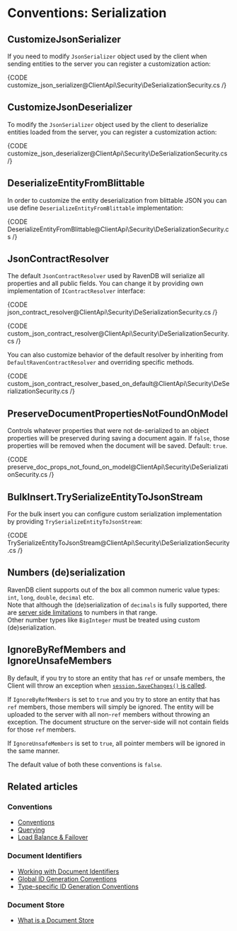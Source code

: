 # Conventions: Serialization

## CustomizeJsonSerializer

If you need to modify `JsonSerializer` object used by the client when sending entities to the server you can register a customization action:

{CODE customize_json_serializer@ClientApi\Security\DeSerializationSecurity.cs /}

## CustomizeJsonDeserializer

To modify the `JsonSerializer` object used by the client to deserialize entities loaded from the server, you can register a customization action:

{CODE customize_json_deserializer@ClientApi\Security\DeSerializationSecurity.cs /}

## DeserializeEntityFromBlittable

In order to customize the entity deserialization from blittable JSON you can use define `DeserializeEntityFromBlittable` implementation:

{CODE DeserializeEntityFromBlittable@ClientApi\Security\DeSerializationSecurity.cs /}

## JsonContractResolver

The default `JsonContractResolver` used by RavenDB will serialize all properties and all public fields. You can change it by providing own implementation of `IContractResolver` interface:

{CODE json_contract_resolver@ClientApi\Security\DeSerializationSecurity.cs /}

{CODE custom_json_contract_resolver@ClientApi\Security\DeSerializationSecurity.cs /}

You can also customize behavior of the default resolver by inheriting from `DefaultRavenContractResolver` and overriding specific methods.

{CODE custom_json_contract_resolver_based_on_default@ClientApi\Security\DeSerializationSecurity.cs /}

## PreserveDocumentPropertiesNotFoundOnModel

Controls whatever properties that were not de-serialized to an object properties will be preserved 
during saving a document again. If `false`, those properties will be removed when the document will be saved. Default: `true`.

{CODE preserve_doc_props_not_found_on_model@ClientApi\Security\DeSerializationSecurity.cs /}

## BulkInsert.TrySerializeEntityToJsonStream

For the bulk insert you can configure custom serialization implementation by providing `TrySerializeEntityToJsonStream`:

{CODE TrySerializeEntityToJsonStream@ClientApi\Security\DeSerializationSecurity.cs /}

## Numbers (de)serialization

RavenDB client supports out of the box all common numeric value types: `int`, `long`, `double`, `decimal` etc.  
Note that although the (de)serialization of `decimals` is fully supported, there are [server side limitations](../../server/kb/numbers-in-ravendb) to numbers in that range.  
Other number types like `BigInteger` must be treated using custom (de)serialization.

## IgnoreByRefMembers and IgnoreUnsafeMembers

By default, if you try to store an entity that has `ref` or unsafe members, the 
Client will throw an exception when [`session.SaveChanges()` is called](../../client-api/session/saving-changes).  

If `IgnoreByRefMembers` is set to `true` and you try to store an entity that has 
`ref` members, those members will simply be ignored. The entity will be uploaded 
to the server with all non-`ref` members without throwing an exception. The 
document structure on the server-side will not contain fields for those `ref` 
members.  

If `IgnoreUnsafeMembers` is set to `true`, all pointer members will be ignored 
in the same manner.  

The default value of both these conventions is `false`.  

## Related articles

### Conventions

- [Conventions](../../client-api/configuration/conventions)
- [Querying](../../client-api/configuration/querying)
- [Load Balance & Failover](../../client-api/configuration/load-balance/overview)

### Document Identifiers

- [Working with Document Identifiers](../../client-api/document-identifiers/working-with-document-identifiers)
- [Global ID Generation Conventions](../../client-api/configuration/identifier-generation/global)
- [Type-specific ID Generation Conventions](../../client-api/configuration/identifier-generation/type-specific)

### Document Store

- [What is a Document Store](../../client-api/what-is-a-document-store)
